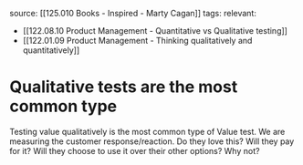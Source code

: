 source: [[125.010 Books - Inspired - Marty Cagan]]
tags:
relevant:
- [[122.08.10 Product Management - Quantitative vs Qualitative testing]]
- [[122.01.09 Product Management - Thinking qualitatively and quantitatively]]

# Qualitative tests are the most common type

Testing value qualitatively is the most common type of Value test. We are measuring the customer response/reaction. Do they love this? Will they pay for it? Will they choose to use it over their other options? Why not? 

